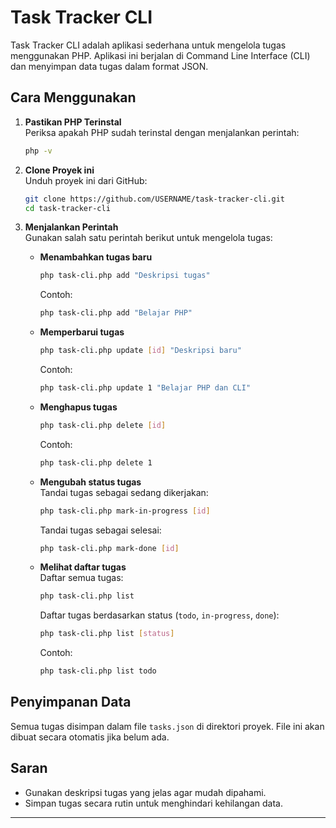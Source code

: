 # Task Tracker CLI

Task Tracker CLI adalah aplikasi sederhana untuk mengelola tugas menggunakan PHP. Aplikasi ini berjalan di Command Line Interface (CLI) dan menyimpan data tugas dalam format JSON.

## Cara Menggunakan

1. **Pastikan PHP Terinstal**  
   Periksa apakah PHP sudah terinstal dengan menjalankan perintah:
   ```bash
   php -v
   ```

2. **Clone Proyek ini**  
   Unduh proyek ini dari GitHub:
   ```bash
   git clone https://github.com/USERNAME/task-tracker-cli.git
   cd task-tracker-cli
   ```

3. **Menjalankan Perintah**  
   Gunakan salah satu perintah berikut untuk mengelola tugas:

   - **Menambahkan tugas baru**  
     ```bash
     php task-cli.php add "Deskripsi tugas"
     ```
     Contoh:  
     ```bash
     php task-cli.php add "Belajar PHP"
     ```

   - **Memperbarui tugas**  
     ```bash
     php task-cli.php update [id] "Deskripsi baru"
     ```
     Contoh:  
     ```bash
     php task-cli.php update 1 "Belajar PHP dan CLI"
     ```

   - **Menghapus tugas**  
     ```bash
     php task-cli.php delete [id]
     ```
     Contoh:  
     ```bash
     php task-cli.php delete 1
     ```

   - **Mengubah status tugas**  
     Tandai tugas sebagai sedang dikerjakan:  
     ```bash
     php task-cli.php mark-in-progress [id]
     ```
     Tandai tugas sebagai selesai:  
     ```bash
     php task-cli.php mark-done [id]
     ```

   - **Melihat daftar tugas**  
     Daftar semua tugas:  
     ```bash
     php task-cli.php list
     ```
     Daftar tugas berdasarkan status (`todo`, `in-progress`, `done`):  
     ```bash
     php task-cli.php list [status]
     ```
     Contoh:  
     ```bash
     php task-cli.php list todo
     ```

## Penyimpanan Data
Semua tugas disimpan dalam file `tasks.json` di direktori proyek. File ini akan dibuat secara otomatis jika belum ada.

## Saran
- Gunakan deskripsi tugas yang jelas agar mudah dipahami.
- Simpan tugas secara rutin untuk menghindari kehilangan data.

---
